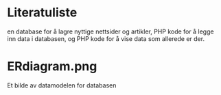 # Literatuliste
en database for å lagre nyttige nettsider og artikler, PHP kode for å legge inn data i databasen, og PHP kode for å vise data som allerede er der.

# ERdiagram.png
Et bilde av datamodelen for databasen
